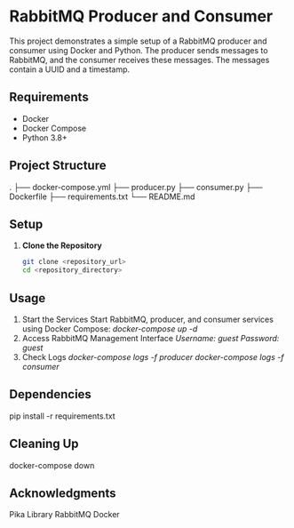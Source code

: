 # RabbitMQ Producer and Consumer

This project demonstrates a simple setup of a RabbitMQ producer and consumer using Docker and Python. The producer sends messages to RabbitMQ, and the consumer receives these messages. The messages contain a UUID and a timestamp.

## Requirements

- Docker
- Docker Compose
- Python 3.8+

## Project Structure
.
├── docker-compose.yml
├── producer.py
├── consumer.py
├── Dockerfile
├── requirements.txt
└── README.md


## Setup

1. **Clone the Repository**

   ```sh
   git clone <repository_url>
   cd <repository_directory>

## Usage
1. Start the Services
   Start RabbitMQ, producer, and consumer services using Docker Compose:
   _docker-compose up -d_
2. Access RabbitMQ Management Interface
   _Username: guest
   Password: guest_
3. Check Logs
   _docker-compose logs -f producer
   docker-compose logs -f consumer_

## Dependencies
pip install -r requirements.txt

## Cleaning Up
docker-compose down

## Acknowledgments
   Pika Library
   RabbitMQ
   Docker
